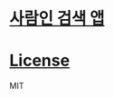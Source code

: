 # [사람인 검색 앱](https://github.com/qvil/saramin-search-app)

# [License](https://github.com/qvil/saramin-search-app/blob/master/LICENSE)

MIT

